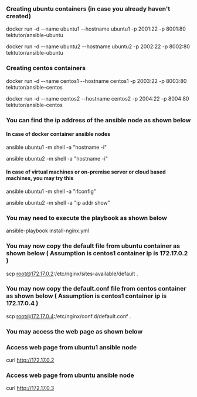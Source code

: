 
### Creating ubuntu containers (in case you already haven't created)

docker run -d --name ubuntu1 --hostname ubuntu1 -p 2001:22 -p 8001:80 tektutor/ansible-ubuntu

docker run -d --name ubuntu2 --hostname ubuntu2 -p 2002:22 -p 8002:80 tektutor/ansible-ubuntu


### Creating centos containers

docker run -d --name centos1 --hostname centos1 -p 2003:22 -p 8003:80 tektutor/ansible-centos

docker run -d --name centos2 --hostname centos2 -p 2004:22 -p 8004:80 tektutor/ansible-centos

### You can find the ip address of the ansible node as shown below

#### In case of docker container ansible nodes

ansible ubuntu1 -m shell -a "hostname -i"

ansible ubuntu2 -m shell -a "hostname -i"

#### In case of virtual machines or on-premise server or cloud based machines, you may try this

ansible ubuntu1  -m shell -a "ifconfig"

ansible ubuntu2  -m shell -a "ip addr show"

### You may need to execute the playbook as shown below

ansible-playbook install-nginx.yml

### You may now copy the default file from ubuntu container as shown below ( Assumption is centos1 container ip is 172.17.0.2 )
scp root@172.17.0.2:/etc/nginx/sites-available/default .

### You may now copy the default.conf file from centos container as shown below ( Assumption is centos1 container ip is 172.17.0.4 )
scp root@172.17.0.4:/etc/nginx/conf.d/default.conf .

### You may access the web page as shown below

### Access web page from ubuntu1 ansible node

curl http://172.17.0.2

### Access web page from ubuntu ansible node

curl http://172.17.0.3
